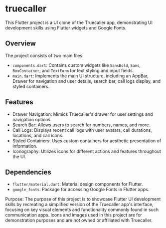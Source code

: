 # truecaller

This Flutter project is a UI clone of the Truecaller app, demonstrating UI development skills using Flutter widgets and Google Fonts.

## Overview

The project consists of two main files:

- `components.dart`: Contains custom widgets like `SansBold`, `Sans`, `BoxContainer`, and `TextForm` for text styling and input fields.
- `main.dart`: Implements the main UI structure, including an AppBar, Drawer for navigation and user details, search bar, call logs display, and styled containers.
 
## Features
   
- Drawer Navigation: Mimics Truecaller's drawer for user settings and navigation options. 
- Search Bar: Allows users to search for numbers, names, and more.
- Call Logs: Displays recent call logs with user avatars, call durations, locations, and call icons.
- Styled Containers: Uses custom containers for aesthetic presentation of information.
- Iconography: Utilizes icons for different actions and features throughout the UI.


## Dependencies

- `flutter/material.dart`: Material design components for Flutter.
- `google_fonts`: Package for accessing Google Fonts in Flutter apps.

Purpose:
The purpose of this project is to showcase Flutter UI development skills by recreating a simplified version of the Truecaller app's interface, focusing on key visual elements and functionality commonly found in such communication apps. Icons and images used in this project are for demonstration purposes and are not owned or affiliated with Truecaller.
